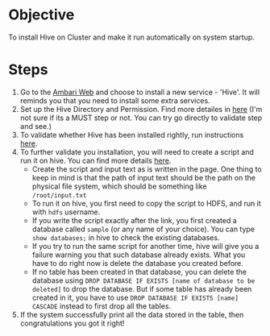 # Objective
To install Hive on Cluster and make it run automatically on system startup.

# Steps

1. Go to the [Ambari Web](http://losalamos.pc.cs.cmu.edu:8080) and choose to install a new service - 'Hive'. It will reminds you that you need to install some extra services.
2. Set up the Hive Directory and Permission. Find more detailes in [here](http://docs.hortonworks.com/HDPDocuments/HDP1/HDP-1.2.4/bk_installing_manually_book/content/rpm-chap6.html) (I'm not sure if its a MUST step or not. You can try go directly to validate step and see.)
3. To validate whether Hive has been installed rightly, run instructions [here](http://docs.hortonworks.com/HDPDocuments/HDP1/HDP-1.2.4/bk_installing_manually_book/content/rpm-chap6-5.html).
4. To further validate you installation, you will need to create a script and run it on hive. You can find more details [here](http://www.edureka.co/blog/apache-hadoop-hive-script/). 
	- Create the script and input text as is written in the page. One thing to keep in mind is that the path of input text should be the path on the physical file system, which should be something like `/root/input.txt`
	- To run it on hive, you first need to copy the script to HDFS, and run it with `hdfs` username.
	- If you write the script exactly after the link, you first created a database called `sample` (or any name of your choice). You can type `show databases;` in hive to check the existing databases. 
	- If you try to run the same script for another time, hive will give you a failure warning you that such database already exists. What you have to do right now is delete the database you created before.
	- If no table has been created in that database, you can delete the database using `DROP DATABASE IF EXISTS [name of database to be deleted]` to drop the database. But if some table has already been created in it, you have to use `DROP DATABASE IF EXISTS [name] CASCADE` instead to first drop all the tables.
5. If the system successfully print all the data stored in the table, then congratulations you got it right!